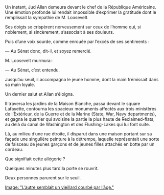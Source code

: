 Un instant, Jud Allan demeura devant le chef de la République Américaine. Une émotion profonde lui rendait impossible d’exprimer la gratitude dont le
remplissait la sympathie de M. Loosevelt.

Ses doigts se crispèrent nerveusement sur ceux de l’homme qui, si noblement, si sincèrement, s’associait à ses douleurs.

Puis d’une voix sourde, comme enrouée par l’excès de ses sentiments :

— Au Sénat donc, dit-il, et soyez remercié.
  
M. Loosevelt murmura :

— Au Sénat, c’est entendu.

Jusqu’au seuil, il accompagna le jeune homme, dont la main frémissait dans sa main loyale.

Un dernier salut et Allan s’éloigna.

Il traversa les jardins de la Maison Blanche, passa devant le square Lafayette, contourna les spacieux monuments affectés aux trois ministères de l’Extérieur, de la Guerre et de la Marine (State, War, Navy departments), et gagna le quartier qui avoisine la partie la plus haute de Reclaimed-flats,
au delà du canal de Washington et des Flushing-Lakes qui lui font suite.

Là, au milieu d’une rue étroite, il disparut dans une maison portant sur sa façade une singulière peinture à la détrempe, laquelle représentait une sorte de faisceau de jeunes garçons et de jeunes filles attachés en botte par un cordeau.

Que signifiait cette allégorie ?

Quelques minutes plus tard la porte se rouvrit.

Deux personnes parurent sur le seuil.

[Image: "L’autre semblait un vieillard courbé par l’âge."](../images/1-page-172.JPG)

